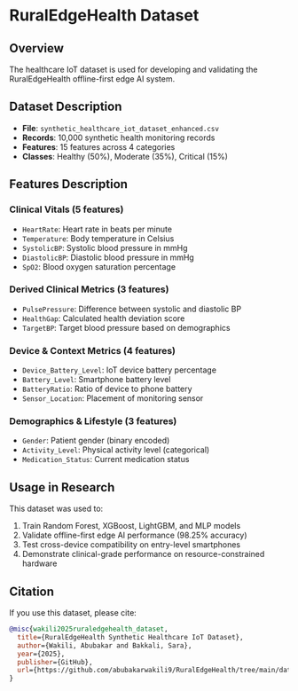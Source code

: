 # RuralEdgeHealth Dataset

## Overview
The healthcare IoT dataset is used for developing and validating the RuralEdgeHealth offline-first edge AI system.

## Dataset Description
- **File**: `synthetic_healthcare_iot_dataset_enhanced.csv`
- **Records**: 10,000 synthetic health monitoring records
- **Features**: 15 features across 4 categories
- **Classes**: Healthy (50%), Moderate (35%), Critical (15%)

## Features Description

### Clinical Vitals (5 features)
- `HeartRate`: Heart rate in beats per minute
- `Temperature`: Body temperature in Celsius  
- `SystolicBP`: Systolic blood pressure in mmHg
- `DiastolicBP`: Diastolic blood pressure in mmHg
- `SpO2`: Blood oxygen saturation percentage

### Derived Clinical Metrics (3 features)
- `PulsePressure`: Difference between systolic and diastolic BP
- `HealthGap`: Calculated health deviation score
- `TargetBP`: Target blood pressure based on demographics

### Device & Context Metrics (4 features)
- `Device_Battery_Level`: IoT device battery percentage
- `Battery_Level`: Smartphone battery level
- `BatteryRatio`: Ratio of device to phone battery
- `Sensor_Location`: Placement of monitoring sensor

### Demographics & Lifestyle (3 features)
- `Gender`: Patient gender (binary encoded)
- `Activity_Level`: Physical activity level (categorical)
- `Medication_Status`: Current medication status

## Usage in Research

This dataset was used to:
1. Train Random Forest, XGBoost, LightGBM, and MLP models
2. Validate offline-first edge AI performance (98.25% accuracy)
3. Test cross-device compatibility on entry-level smartphones
4. Demonstrate clinical-grade performance on resource-constrained hardware

## Citation

If you use this dataset, please cite:
```bibtex
@misc{wakili2025ruraledgehealth_dataset,
  title={RuralEdgeHealth Synthetic Healthcare IoT Dataset},
  author={Wakili, Abubakar and Bakkali, Sara},
  year={2025},
  publisher={GitHub},
  url={https://github.com/abubakarwakili9/RuralEdgeHealth/tree/main/data}
}
